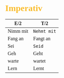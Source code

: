 <span style="font-family:'cascadia code'">

# <span style="color:#fabd2f">Imperativ

|E/2|T/2|
|---|---|
|Nimm mit|`Nehmt mit`|
|Fang an|Fangt an|
|Sei|`Seid`|
|Geh|Geht|
|warte|wartet|
|Lern|Lernt|